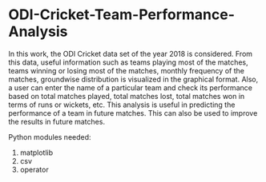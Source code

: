 # ODI-Cricket-Team-Performance-Analysis
In this work, the ODI Cricket data set of the year 2018 is considered. From this data, useful information such as teams playing most of the matches, teams winning or losing most of the matches, monthly frequency of the matches, groundwise distribution is visualized in the graphical format. Also, a user can enter the name of a particular team and check its performance based on total matches played, total matches lost, total matches won in terms of runs or wickets, etc. This analysis is useful in predicting the performance of a team in future matches. This can also be used to improve the results in future matches.


Python modules needed:
1. matplotlib
2. csv
3. operator
